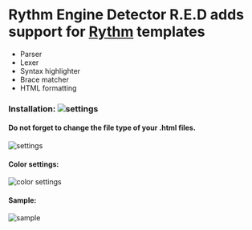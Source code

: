  
# Rythm Engine Detector R.E.D adds support for [Rythm](http://rythmengine.org/) templates
  
- Parser
- Lexer
- Syntax highlighter
- Brace matcher
- HTML formatting

### Installation: ![settings](https://github.com/scireum-incubator/rythm_plugin/blob/master/Screenshot3.PNG)


#### Do not forget to change the file type of your .html files.
![settings](https://github.com/scireum-incubator/rythm_plugin/blob/master/Screenshot.PNG)

#### Color settings:
![color settings](https://github.com/scireum-incubator/rythm_plugin/blob/master/Screenshot2.PNG)

#### Sample:
![sample](https://github.com/scireum-incubator/rythm_plugin/blob/master/Screenshot1.PNG)
